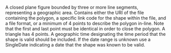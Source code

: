 A closed plane figure bounded by three or more line segments, representing a geographic area. Contains either the URI of the file containing the polygon, a specific link code for the shape within the file, and a file format, or a minimum of 4 points to describe the polygon in-line. Note that the first and last point must be identical in order to close the polygon. A triangle has 4 points. A geographic time designating the time period that the shape is valid should be included. If the date range is unknown use a SingleDate indicating a date that the shape was known to be valid.